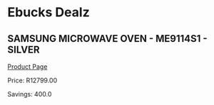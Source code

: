 
# Ebucks Dealz
## SAMSUNG MICROWAVE OVEN - ME9114S1 - SILVER
[Product Page](https://www.ebucks.com/web/shop/productSelected.do?prodId=1162516301&catId=704989856)

Price: R12799.00

Savings: 400.0


	